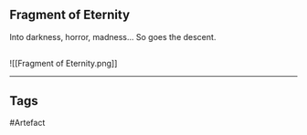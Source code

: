 ## Fragment of Eternity
Into darkness, horror, madness...
So goes the descent.
## 
![[Fragment of Eternity.png]]

---
## Tags
#Artefact